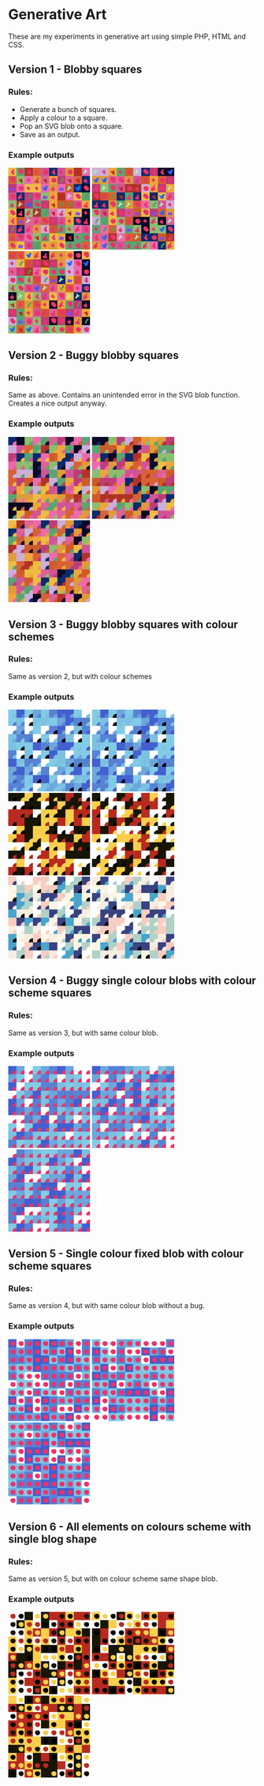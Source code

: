 # Generative Art
These are my experiments in generative art using simple PHP, HTML and CSS. 

## Version 1 - Blobby squares

### Rules: 
* Generate a bunch of squares. 
* Apply a colour to a square. 
* Pop an SVG blob onto a square. 
* Save as an output.

### Example outputs
<img src="https://github.com/flexewebs/generativeart/blob/main/art/v1/1.png" width="33%" title="Blobby squares" /> <img src="https://github.com/flexewebs/generativeart/blob/main/art/v1/2.png" width="33%" title="Blobby squares" /> <img src="https://github.com/flexewebs/generativeart/blob/main/art/v1/3.png" width="33%" title="Blobby squares" />

## Version 2 - Buggy blobby squares 

### Rules: 
Same as above. Contains an unintended error in the SVG blob function. Creates a nice output anyway.

### Example outputs
<img src="https://github.com/flexewebs/generativeart/blob/main/art/v2/1.png" width="33%" title="Buggy blobby squares" /> <img src="https://github.com/flexewebs/generativeart/blob/main/art/v2/2.png" width="33%" title="Buggy blobby squares" /> <img src="https://github.com/flexewebs/generativeart/blob/main/art/v2/3.png" width="33%" title="Buggy blobby squares" />

## Version 3 - Buggy blobby squares with colour schemes

### Rules: 
Same as version 2, but with colour schemes 

### Example outputs
<img src="https://github.com/flexewebs/generativeart/blob/main/art/v3/1.png" width="33%" title="Buggy blobby squares" /> <img src="https://github.com/flexewebs/generativeart/blob/main/art/v3/2.png" width="33%" title="Buggy blobby squares" /> <img src="https://github.com/flexewebs/generativeart/blob/main/art/v3/3.png" width="33%" title="Buggy blobby squares" /> <img src="https://github.com/flexewebs/generativeart/blob/main/art/v3/4.png" width="33%" title="Buggy blobby squares" /> <img src="https://github.com/flexewebs/generativeart/blob/main/art/v3/5.png" width="33%" title="Buggy blobby squares" /> <img src="https://github.com/flexewebs/generativeart/blob/main/art/v3/6.png" width="33%" title="Buggy blobby squares" />

## Version 4 - Buggy single colour blobs with colour scheme squares

### Rules: 
Same as version 3, but with same colour blob.

### Example outputs
<img src="https://github.com/flexewebs/generativeart/blob/main/art/v4/1.png" width="33%" title="Buggy blobby squares" /> <img src="https://github.com/flexewebs/generativeart/blob/main/art/v4/2.png" width="33%" title="Buggy blobby squares" /> <img src="https://github.com/flexewebs/generativeart/blob/main/art/v4/3.png" width="33%" title="Buggy blobby squares" />

## Version 5 - Single colour fixed blob with colour scheme squares

### Rules: 
Same as version 4, but with same colour blob without a bug.

### Example outputs
<img src="https://github.com/flexewebs/generativeart/blob/main/art/v5/1.png" width="33%" title="Buggy blobby squares" /> <img src="https://github.com/flexewebs/generativeart/blob/main/art/v5/2.png" width="33%" title="Buggy blobby squares" /> <img src="https://github.com/flexewebs/generativeart/blob/main/art/v5/3.png" width="33%" title="Buggy blobby squares" />

## Version 6 - All elements on colours scheme with single blog shape

### Rules: 
Same as version 5, but with on colour scheme same shape blob.

### Example outputs
<img src="https://github.com/flexewebs/generativeart/blob/main/art/v6/1.png" width="33%" title="Buggy blobby squares" /> <img src="https://github.com/flexewebs/generativeart/blob/main/art/v6/2.png" width="33%" title="Buggy blobby squares" /> <img src="https://github.com/flexewebs/generativeart/blob/main/art/v6/3.png" width="33%" title="Buggy blobby squares" />